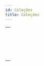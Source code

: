 ```yaml
---
id: Coleções
title: Coleções
---
```


|                                                                                                             |
| ----------------------------------------------------------------------------------------------------------- |
| [<!-- INCLUDE #_command_.ARRAY TO COLLECTION.Syntax -->](../../commands-legacy/array-to-collection.md)<br/> |
| [<!-- INCLUDE #_command_.COLLECTION TO ARRAY.Syntax -->](../../commands-legacy/collection-to-array.md)<br/> |
| [<!-- INCLUDE #_command_.New collection.Syntax -->](../../commands/new-collection.md)<br/>                  |
| [<!-- INCLUDE #_command_.New shared collection.Syntax -->](../../commands/new-shared-collection.md)<br/>    |
